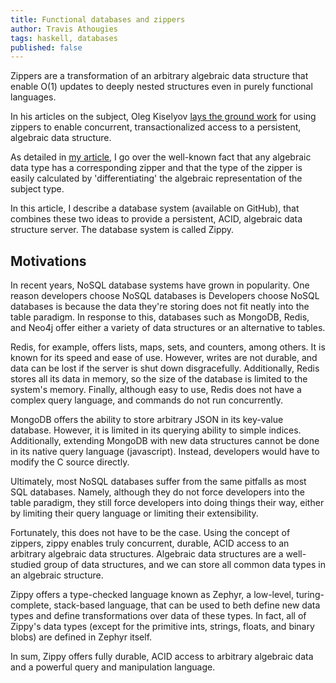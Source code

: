 ```yaml
---
title: Functional databases and zippers
author: Travis Athougies
tags: haskell, databases
published: false
---
```


Zippers are a transformation of an arbitrary algebraic data structure that enable O(1) updates to deeply nested structures even in purely functional languages.

In his articles on the subject, Oleg Kiselyov [lays the ground work](http://okmij.org/ftp/Haskell/Zipper2.lhs) for using zippers to enable concurrent, transactionalized access to a persistent, algebraic data structure.

As detailed in [my article](post:zippers-derivatives-oh-what-fun), I go over the well-known fact that any algebraic data type has a corresponding zipper and that the type of the zipper is easily calculated by 'differentiating' the algebraic representation of the subject type.

In this article, I describe a database system (available on GitHub), that combines these two ideas to provide a persistent, ACID, algebraic data structure server. The database system is called Zippy.

## Motivations

In recent years, NoSQL database systems have grown in popularity. One reason developers choose NoSQL databases is Developers choose NoSQL databases is because the data they're storing does not fit neatly into the table paradigm. In response to this, databases such as MongoDB, Redis, and Neo4j offer either a variety of data structures or an alternative to tables.

Redis, for example, offers lists, maps, sets, and counters, among others. It is known for its speed and ease of use. However, writes are not durable, and data can be lost if the server is shut down disgracefully. Additionally, Redis stores all its data in memory, so the size of the database is limited to the system's memory. Finally, although easy to use, Redis does not have a complex query language, and commands do not run concurrently.

MongoDB offers the ability to store arbitrary JSON in its key-value database. However, it is limited in its querying ability to simple indices. Additionally, extending MongoDB with new data structures cannot be done in its native query language (javascript). Instead, developers would have to modify the C source directly.

Ultimately, most NoSQL databases suffer from the same pitfalls as most SQL databases. Namely, although they do not force developers into the table paradigm, they still force developers into doing things their way, either by limiting their query language or limiting their extensibility.

Fortunately, this does not have to be the case. Using the concept of zippers, zippy enables truly concurrent, durable, ACID access to an arbitrary algebraic data structures. Algebraic data structures are a well-studied group of data structures, and we can store all common data types in an algebraic structure.

Zippy offers a type-checked language known as Zephyr, a low-level, turing-complete, stack-based language, that can be used to beth define new data types and define transformations over data of these types. In fact, all of Zippy's data types (except for the primitive ints, strings, floats, and binary blobs) are defined in Zephyr itself.

In sum, Zippy offers fully durable, ACID access to arbitrary algebraic data and  a powerful query and manipulation language.

